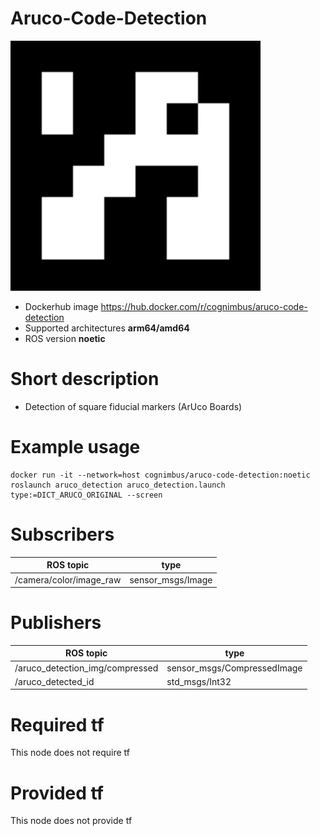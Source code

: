 # Aruco-Code-Detection

<img src="./aruco-code-detection/aruco_detection.png" alt="aruco-code-detection" width="400"/>

* Dockerhub image https://hub.docker.com/r/cognimbus/aruco-code-detection
* Supported architectures <b>arm64/amd64</b>
* ROS version <b>noetic</b>

# Short description
* Detection of square fiducial markers (ArUco Boards)

# Example usage
```
docker run -it --network=host cognimbus/aruco-code-detection:noetic roslaunch aruco_detection aruco_detection.launch type:=DICT_ARUCO_ORIGINAL --screen
```

# Subscribers
ROS topic | type
--- | ---
/camera/color/image_raw | sensor_msgs/Image


# Publishers
ROS topic | type
--- | ---
/aruco_detection_img/compressed | sensor_msgs/CompressedImage
/aruco_detected_id | std_msgs/Int32


# Required tf
This node does not require tf


# Provided tf
This node does not provide tf


